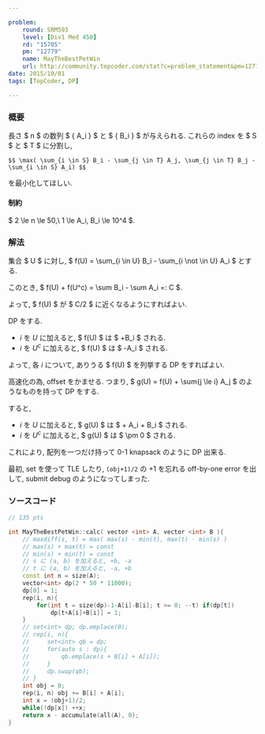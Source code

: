 ```yaml
---

problem:
    round: SRM593
    level: [Div1 Med 450]
    rd: "15705"
    pm: "12779"
    name: MayTheBestPetWin
    url: http://community.topcoder.com/stat?c=problem_statement&pm=12779&rd=15705
date: 2015/10/01
tags: [TopCoder, DP]

---
```


### 概要

長さ $ n $ の数列 $ \{ A_i \} $ と $ \{ B_i \} $ が与えられる.
これらの index を $ S $ と $ T $ に分割し,

`$$
\max( \sum_{i \in S} B_i - \sum_{j \in T} A_j, \sum_{j \in T} B_j - \sum_{i \in S} A_i)
$$`

を最小化してほしい.


#### 制約

$ 2 \le n \le 50,\ 1 \le A_i, B_i \le 10^4 $.

### 解法

集合 $ U $ に対し, $ f(U) = \sum_{i \in U} B_i - \sum_{i \not \in U} A_i $ とする.

このとき, $ f(U) + f(U^c) = \sum B_i - \sum A_i =: C $.

よって, $ f(U) $ が $ C/2 $ に近くなるようにすればよい.

DP をする.

- $i$ を $U$ に加えると, $ f(U) $ は $ +B_i $ される.
- $i$ を $U^c$ に加えると, $ f(U) $ は $ -A_i $ される.

よって, 各 $i$ について, ありうる $ f(U) $ を列挙する DP をすればよい.

高速化の為, offset をかませる. つまり, $ g(U) = f(U) + \sum{j \le i} A_j $ のようなものを持って DP をする.

すると,

- $i$ を $U$ に加えると, $ g(U) $ は $ + A_i + B_i $ される.
- $i$ を $U^c$ に加えると, $ g(U) $ は $ \pm 0 $ される.

これにより, 配列を一つだけ持って $0$-$1$ knapsack のように DP 出来る.

最初, set を使って TLE したり, `(obj+1)/2` の $+1$ を忘れる off-by-one error を出して, submit debug のようになってしまった.

### ソースコード

~~~ cpp
// 135 pts

int MayTheBestPetWin::calc( vector <int> A, vector <int> B ){
    // maxdiff(s, t) = max( max(s) - min(t), max(t) - min(s) )
    // max(s) + max(t) = const
    // min(s) + min(t) = const
    // s に (a, b) を加えると, +b, -a
    // t に (a, b) を加えると, -a, +b
    const int n = size(A);
    vector<int> dp(2 * 50 * 11000);
    dp[0] = 1;
    rep(i, n){
        for(int t = size(dp)-1-A[i]-B[i]; t >= 0; --t) if(dp[t])
            dp[t+A[i]+B[i]] = 1;
    }
    // set<int> dp; dp.emplace(0);
    // rep(i, n){
    //     set<int> qb = dp;
    //     for(auto s : dp){
    //         qb.emplace(s + B[i] + A[i]);
    //     }
    //     dp.swap(qb);
    // }
    int obj = 0;
    rep(i, n) obj += B[i] + A[i];
    int x = (obj+1)/2;
    while(!dp[x]) ++x;
    return x - accumulate(all(A), 0);
}
~~~

